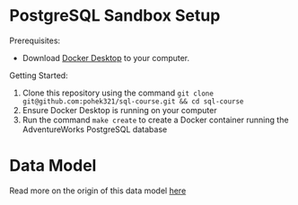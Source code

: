 # PostgreSQL Sandbox Setup

Prerequisites:
- Download [Docker Desktop](https://www.docker.com/products/docker-desktop/) to your computer.

Getting Started:
1. Clone this repository using the command `git clone git@github.com:pohek321/sql-course.git && cd sql-course`
2. Ensure Docker Desktop is running on your computer
3. Run the command `make create` to create a Docker container running the AdventureWorks PostgreSQL database

# Data Model
Read more on the origin of this data model [here](https://github.com/microsoft/sql-server-samples/tree/master/samples/databases/adventure-works)


